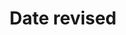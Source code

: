 ---
title: 'Date revised'
field: 'is.dateRevised'
slug: 'global-date-revised'
description: 'Date the resource was, is, will be revised'
comment: 'yyyy-mm-dd'
required: False
module: 'Status'
cluster: 'Global'
policy: 'Date. Repeat values.'
layout: 'home'
---